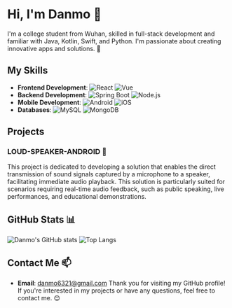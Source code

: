 # Hi, I'm Danmo 👋

I'm a college student from Wuhan, skilled in full-stack development and familiar with Java, Kotlin, Swift, and Python. I'm passionate about creating innovative apps and solutions. 🚀

## My Skills
- **Frontend Development**: ![React](https://img.shields.io/badge/-React-61DAFB?logo=react&logoColor=white) ![Vue](https://img.shields.io/badge/-Vue-4FC08D?logo=vue.js&logoColor=white)
- **Backend Development**: ![Spring Boot](https://img.shields.io/badge/-Spring%20Boot-6DB33F?logo=spring-boot&logoColor=white) ![Node.js](https://img.shields.io/badge/-Node.js-339933?logo=node.js&logoColor=white)
- **Mobile Development**: ![Android](https://img.shields.io/badge/-Android-3DDC84?logo=android&logoColor=white) ![iOS](https://img.shields.io/badge/-iOS-000000?logo=apple&logoColor=white)
- **Databases**: ![MySQL](https://img.shields.io/badge/-MySQL-4479A1?logo=mysql&logoColor=white) ![MongoDB](https://img.shields.io/badge/-MongoDB-47A248?logo=mongodb&logoColor=white)

## Projects
### LOUD-SPEAKER-ANDROID 📢
This project is dedicated to developing a solution that enables the direct transmission of sound signals captured by a microphone to a speaker, facilitating immediate audio playback. This solution is particularly suited for scenarios requiring real-time audio feedback, such as public speaking, live performances, and educational demonstrations.

## GitHub Stats 📊
![Danmo's GitHub stats](https://github-readme-stats.vercel.app/api?username=ruv2005&show_icons=true&theme=radical)
![Top Langs](https://github-readme-stats.vercel.app/api/top-langs/?username=ruv2005&layout=compact&theme=radical)

## Contact Me 📫
- **Email**: danmo6321@gmail.com
Thank you for visiting my GitHub profile! If you're interested in my projects or have any questions, feel free to contact me. 😊
